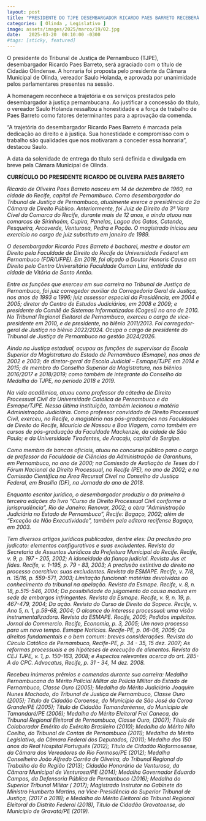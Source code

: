 ```yaml
---
layout: post
title: "PRESIDENTE DO TJPE DESEMBARGADOR RICARDO PAES BARRETO RECEBERÁ TÍTULO DE CIDADÃO OLINDENSE"
categories: [ Olinda , Legislativo ]
image: assets/images/2025/marco/19/02.jpg
date:   2025-03-20  00:10:00 -0300
#tags: [sticky, featured]
---
```

O presidente do Tribunal de Justiça de Pernambuco (TJPE), desembargador Ricardo Paes Barreto, será agraciado com o título de Cidadão Olindense. A honraria foi proposta pelo presidente da Câmara Municipal de Olinda, vereador Saulo Holanda, e aprovada por unanimidade pelos parlamentares presentes na sessão.

A homenagem reconhece a trajetória e os serviços prestados pelo desembargador à justiça pernambucana. Ao justificar a concessão do título, o vereador Saulo Holanda ressaltou a honestidade e a força de trabalho de Paes Barreto como fatores determinantes para a aprovação da comenda.

“A trajetória do desembargador Ricardo Paes Barreto é marcada pela dedicação ao direito e à justiça. Sua honestidade e compromisso com o trabalho são qualidades que nos motivaram a conceder essa honraria”, destacou Saulo.

A data da solenidade de entrega do título será definida e divulgada em breve pela Câmara Municipal de Olinda.

**CURRÍCULO DO PRESIDENTE RICARDO DE OLIVEIRA PAES BARRETO**

_Ricardo de Oliveira Paes Barreto nasceu em 14 de dezembro de 1960, na cidade do Recife, capital de Pernambuco. Como desembargador do Tribunal de Justiça de Pernambuco, atualmente exerce a presidência da 2a Câmara de Direito Público. Anteriormente, foi Juiz de Direito da 3ª Vara Cível da Comarca do Recife, durante mais de 12 anos, e ainda atuou nas comarcas de Sirinhaém, Cupira, Panelas, Lagoa dos Gatos, Catende, Pesqueira, Arcoverde, Venturosa, Pedra e Poção. O magistrado iniciou seu exercício no cargo de juiz substituto em janeiro de 1989._

_O desembargador Ricardo Paes Barreto é bacharel, mestre e doutor em Direito pela Faculdade de Direito do Recife da Universidade Federal em Pernambuco (FDR/UFPE). Em 2019, foi alçado a Doutor Honoris Causa em Direito pelo Centro Universitário Faculdade Osman Lins, entidade da cidade de Vitória de Santo Antão._

_Entre as funções que exerceu em sua carreira no Tribunal de Justiça de Pernambuco, foi juiz corregedor auxiliar da Corregedoria Geral de Justiça, nos anos de 1993 a 1996; juiz assessor especial da Presidência, em 2004 e 2005; diretor do Centro de Estudos Judiciários, em 2008 e 2009; e presidente do Comitê de Sistemas Informatizados (Cogesi) no ano de 2010. No Tribunal Regional Eleitoral de Pernambuco, exerceu o cargo de vice-presidente em 2010, e de presidente, no biênio 2011/2013. Foi corregedor-geral de Justiça no biênio 2022/2024.  Ocupa o cargo de presidente do Tribunal de Justiça de Pernambuco na gestão 2024/2026._

_Ainda na Justiça estadual, ocupou as funções de supervisor da Escola Superior da Magistratura do Estado de Pernambuco (Esmape), nos anos de 2002 e 2003; de diretor-geral da Escola Judicial – Esmape/TJPE em 2014 e 2015; de membro do Conselho Superior da Magistratura, nos biênios 2016/2017 e 2018/2019; como também de integrante do Conselho da Medalha do TJPE, no período 2018 e 2019._

_Na vida acadêmica, atuou como professor da cátedra de Direito Processual Civil da Universidade Católica de Pernambuco e da Esmape/TJPE.  Nessa última instituição, também lecionou a matéria Administração Judiciária. Como professor convidado de Direito Processual Civil, exerceu, no Recife, o magistério nas pós-graduações nas Faculdades de Direito do Recife, Maurício de Nassau e Boa Viagem, como também em cursos de pós-graduação da Faculdade Mackenzie, da cidade de São Paulo; e da Universidade Tiradentes, de Aracaju, capital de Sergipe._

_Como membro de bancas oficiais, atuou no concurso público para o cargo de professor da Faculdade de Ciências da Administração de Garanhuns, em Pernambuco, no ano de 2000; na Comissão de Avaliação de Teses do I Fórum Nacional de Direito Processual, no Recife (PE), no ano de 2002; e na Comissão Científica na Área Recursal Cível no Conselho da Justiça Federal, em Brasília (DF), na Jornada do ano de 2018._

_Enquanto escritor jurídico, o desembargador produziu o da primeira à terceira edições do livro “Curso de Direito Processual Civil conforme a jurisprudência”, Rio de Janeiro: Renovar, 2002; a obra “Administração Judiciária no Estado de Pernambuco”, Recife: Bagaço, 2002; além de “Exceção de Não Executividade”, também pela editora recifense Bagaço, em 2003._

_Tem diversos artigos jurídicas publicados, dentre eles: Da preclusão pro judicato: elementos configurativos e suas excludentes. Revista da Secretaria de Assuntos Jurídicos da Prefeitura Municipal do Recife. Recife, v. 9, p. 197 - 205, 2002; A idoneidade da fiança judicial. Revista Jus et fides. Recife, v. 1-195, p. 79 - 83, 2003; A preclusão extintiva do direito no processo coercitivo: suas excludentes. Revista da ESMAPE. Recife, v. 7/8, n. 15/16, p. 559-571, 2003; Limitação funcional: matérias devolvidas ao conhecimento do tribunal na apelação. Revista da Esmape. Recife, v. 8, n. 18, p.515-546, 2004; Da possibilidade do julgamento da causa madura em sede de embargos infringentes. Revista da Esmape. Recife, v. 9, n. 19, p. 467-479, 2004; Da ação. Revista do Curso de Direito da Sopece. Recife, v. Ano 5, n. 1, p.59-68, 2004; O alcance do interesse processual: uma visão instrumentalizadora. Revista da ESMAPE. Recife, 2005; Pedidos implícitos. Jornal do Commercio. Recife, Economia, p. 3, 2005; Um novo processo para um novo tempo. Esmape Notícias. Recife-PE, p. 06-06, 2005; Os direitos fundamentais e o bem comum: breves considerações. Revista do Círculo Católico de Pernambuco, Recife-PE, p. 34 - 35, 15 dez. 2007; As reformas processuais e as hipóteses de execução de alimentos. Revista do CEJ TJPE, v. 1, p. 150-163, 2008; e Aspectos relevantes acerca do art. 285-A do CPC. Advocatus, Recife, p. 31 - 34, 14 dez. 2008._

_Recebeu inúmeros prêmios e comendas durante sua carreira: Medalha Pernambucana do Mérito Policial Militar da Polícia Militar do Estado de Pernambuco, Classe Ouro (2005); Medalha do Mérito Judiciário Joaquim Nunes Machado, do Tribunal de Justiça de Pernambuco, Classe Ouro (2005); Título de Cidadão Coroense, do Município de São José da Coroa Grande/PE (2005); Título de Cidadão Tamandaréense, do Município de Tamandaré/PE (2006); Medalha do Mérito Eleitoral Frei Caneca, do Tribunal Regional Eleitoral de Pernambuco, Classe Ouro, (2007); Título de Colaborador Emérito do Exército Brasileiro (2010); Medalha do Mérito Nilo Coelho, do Tribunal de Contas de Pernambuco (2011); Medalha do Mérito Legislativo, da Câmara Federal dos Deputados, (2011); Medalha dos 150 anos do Real Hospital Português (2012); Título de Cidadão Rioformosense, da Câmara dos Vereadores do Rio Formoso/PE (2012); Medalha Conselheiro João Alfredo Corrêa de Oliveira, do Tribunal Regional do Trabalho da 6a Região (2013); Cidadão Honorário de Venturosa, da Câmara Municipal de Venturosa/PE (2014); Medalha Governador Eduardo Campos, da Defensoria Pública de Pernambuco (2016); Medalha do Superior Tribunal Militar ( 2017); Magistrado Instrutor no Gabinete do Ministro Humberto Martins, na Vice-Presidência do Superior Tribunal de Justiça, (2017 a 2018); e Medalha do Mérito Eleitoral do Tribunal Regional Eleitoral do Distrito Federal (2018), Título de Cidadão Gravataense, do Município de Gravatá/PE (2019)._
